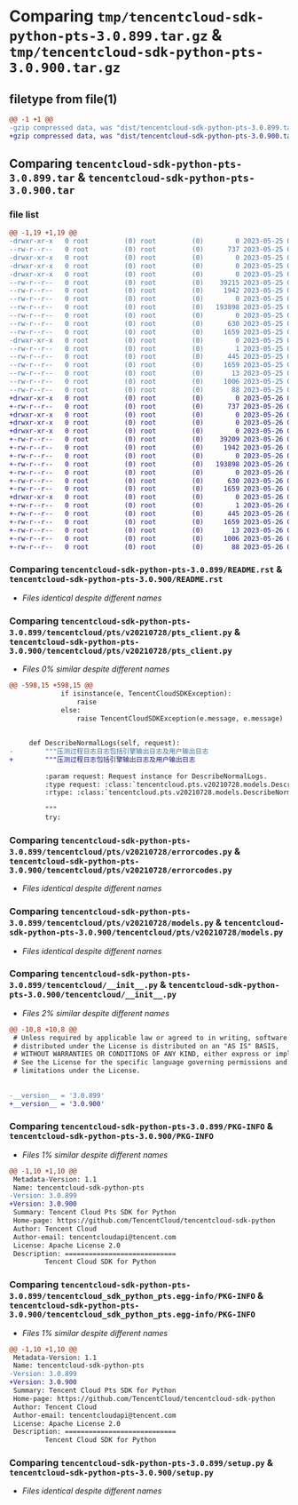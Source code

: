 # Comparing `tmp/tencentcloud-sdk-python-pts-3.0.899.tar.gz` & `tmp/tencentcloud-sdk-python-pts-3.0.900.tar.gz`

## filetype from file(1)

```diff
@@ -1 +1 @@
-gzip compressed data, was "dist/tencentcloud-sdk-python-pts-3.0.899.tar", last modified: Thu May 25 00:33:33 2023, max compression
+gzip compressed data, was "dist/tencentcloud-sdk-python-pts-3.0.900.tar", last modified: Fri May 26 02:25:02 2023, max compression
```

## Comparing `tencentcloud-sdk-python-pts-3.0.899.tar` & `tencentcloud-sdk-python-pts-3.0.900.tar`

### file list

```diff
@@ -1,19 +1,19 @@
-drwxr-xr-x   0 root         (0) root         (0)        0 2023-05-25 00:33:33.000000 tencentcloud-sdk-python-pts-3.0.899/
--rw-r--r--   0 root         (0) root         (0)      737 2023-05-25 00:33:33.000000 tencentcloud-sdk-python-pts-3.0.899/README.rst
-drwxr-xr-x   0 root         (0) root         (0)        0 2023-05-25 00:33:33.000000 tencentcloud-sdk-python-pts-3.0.899/tencentcloud/
-drwxr-xr-x   0 root         (0) root         (0)        0 2023-05-25 00:33:33.000000 tencentcloud-sdk-python-pts-3.0.899/tencentcloud/pts/
-drwxr-xr-x   0 root         (0) root         (0)        0 2023-05-25 00:33:33.000000 tencentcloud-sdk-python-pts-3.0.899/tencentcloud/pts/v20210728/
--rw-r--r--   0 root         (0) root         (0)    39215 2023-05-25 00:33:33.000000 tencentcloud-sdk-python-pts-3.0.899/tencentcloud/pts/v20210728/pts_client.py
--rw-r--r--   0 root         (0) root         (0)     1942 2023-05-25 00:33:33.000000 tencentcloud-sdk-python-pts-3.0.899/tencentcloud/pts/v20210728/errorcodes.py
--rw-r--r--   0 root         (0) root         (0)        0 2023-05-25 00:33:33.000000 tencentcloud-sdk-python-pts-3.0.899/tencentcloud/pts/v20210728/__init__.py
--rw-r--r--   0 root         (0) root         (0)   193898 2023-05-25 00:33:33.000000 tencentcloud-sdk-python-pts-3.0.899/tencentcloud/pts/v20210728/models.py
--rw-r--r--   0 root         (0) root         (0)        0 2023-05-25 00:33:33.000000 tencentcloud-sdk-python-pts-3.0.899/tencentcloud/pts/__init__.py
--rw-r--r--   0 root         (0) root         (0)      630 2023-05-25 00:33:33.000000 tencentcloud-sdk-python-pts-3.0.899/tencentcloud/__init__.py
--rw-r--r--   0 root         (0) root         (0)     1659 2023-05-25 00:33:33.000000 tencentcloud-sdk-python-pts-3.0.899/PKG-INFO
-drwxr-xr-x   0 root         (0) root         (0)        0 2023-05-25 00:33:33.000000 tencentcloud-sdk-python-pts-3.0.899/tencentcloud_sdk_python_pts.egg-info/
--rw-r--r--   0 root         (0) root         (0)        1 2023-05-25 00:33:33.000000 tencentcloud-sdk-python-pts-3.0.899/tencentcloud_sdk_python_pts.egg-info/dependency_links.txt
--rw-r--r--   0 root         (0) root         (0)      445 2023-05-25 00:33:33.000000 tencentcloud-sdk-python-pts-3.0.899/tencentcloud_sdk_python_pts.egg-info/SOURCES.txt
--rw-r--r--   0 root         (0) root         (0)     1659 2023-05-25 00:33:33.000000 tencentcloud-sdk-python-pts-3.0.899/tencentcloud_sdk_python_pts.egg-info/PKG-INFO
--rw-r--r--   0 root         (0) root         (0)       13 2023-05-25 00:33:33.000000 tencentcloud-sdk-python-pts-3.0.899/tencentcloud_sdk_python_pts.egg-info/top_level.txt
--rw-r--r--   0 root         (0) root         (0)     1006 2023-05-25 00:33:33.000000 tencentcloud-sdk-python-pts-3.0.899/setup.py
--rw-r--r--   0 root         (0) root         (0)       88 2023-05-25 00:33:33.000000 tencentcloud-sdk-python-pts-3.0.899/setup.cfg
+drwxr-xr-x   0 root         (0) root         (0)        0 2023-05-26 02:25:02.000000 tencentcloud-sdk-python-pts-3.0.900/
+-rw-r--r--   0 root         (0) root         (0)      737 2023-05-26 02:25:02.000000 tencentcloud-sdk-python-pts-3.0.900/README.rst
+drwxr-xr-x   0 root         (0) root         (0)        0 2023-05-26 02:25:02.000000 tencentcloud-sdk-python-pts-3.0.900/tencentcloud/
+drwxr-xr-x   0 root         (0) root         (0)        0 2023-05-26 02:25:02.000000 tencentcloud-sdk-python-pts-3.0.900/tencentcloud/pts/
+drwxr-xr-x   0 root         (0) root         (0)        0 2023-05-26 02:25:02.000000 tencentcloud-sdk-python-pts-3.0.900/tencentcloud/pts/v20210728/
+-rw-r--r--   0 root         (0) root         (0)    39209 2023-05-26 02:25:02.000000 tencentcloud-sdk-python-pts-3.0.900/tencentcloud/pts/v20210728/pts_client.py
+-rw-r--r--   0 root         (0) root         (0)     1942 2023-05-26 02:25:02.000000 tencentcloud-sdk-python-pts-3.0.900/tencentcloud/pts/v20210728/errorcodes.py
+-rw-r--r--   0 root         (0) root         (0)        0 2023-05-26 02:25:02.000000 tencentcloud-sdk-python-pts-3.0.900/tencentcloud/pts/v20210728/__init__.py
+-rw-r--r--   0 root         (0) root         (0)   193898 2023-05-26 02:25:02.000000 tencentcloud-sdk-python-pts-3.0.900/tencentcloud/pts/v20210728/models.py
+-rw-r--r--   0 root         (0) root         (0)        0 2023-05-26 02:25:02.000000 tencentcloud-sdk-python-pts-3.0.900/tencentcloud/pts/__init__.py
+-rw-r--r--   0 root         (0) root         (0)      630 2023-05-26 02:25:02.000000 tencentcloud-sdk-python-pts-3.0.900/tencentcloud/__init__.py
+-rw-r--r--   0 root         (0) root         (0)     1659 2023-05-26 02:25:02.000000 tencentcloud-sdk-python-pts-3.0.900/PKG-INFO
+drwxr-xr-x   0 root         (0) root         (0)        0 2023-05-26 02:25:02.000000 tencentcloud-sdk-python-pts-3.0.900/tencentcloud_sdk_python_pts.egg-info/
+-rw-r--r--   0 root         (0) root         (0)        1 2023-05-26 02:25:02.000000 tencentcloud-sdk-python-pts-3.0.900/tencentcloud_sdk_python_pts.egg-info/dependency_links.txt
+-rw-r--r--   0 root         (0) root         (0)      445 2023-05-26 02:25:02.000000 tencentcloud-sdk-python-pts-3.0.900/tencentcloud_sdk_python_pts.egg-info/SOURCES.txt
+-rw-r--r--   0 root         (0) root         (0)     1659 2023-05-26 02:25:02.000000 tencentcloud-sdk-python-pts-3.0.900/tencentcloud_sdk_python_pts.egg-info/PKG-INFO
+-rw-r--r--   0 root         (0) root         (0)       13 2023-05-26 02:25:02.000000 tencentcloud-sdk-python-pts-3.0.900/tencentcloud_sdk_python_pts.egg-info/top_level.txt
+-rw-r--r--   0 root         (0) root         (0)     1006 2023-05-26 02:25:02.000000 tencentcloud-sdk-python-pts-3.0.900/setup.py
+-rw-r--r--   0 root         (0) root         (0)       88 2023-05-26 02:25:02.000000 tencentcloud-sdk-python-pts-3.0.900/setup.cfg
```

### Comparing `tencentcloud-sdk-python-pts-3.0.899/README.rst` & `tencentcloud-sdk-python-pts-3.0.900/README.rst`

 * *Files identical despite different names*

### Comparing `tencentcloud-sdk-python-pts-3.0.899/tencentcloud/pts/v20210728/pts_client.py` & `tencentcloud-sdk-python-pts-3.0.900/tencentcloud/pts/v20210728/pts_client.py`

 * *Files 0% similar despite different names*

```diff
@@ -598,15 +598,15 @@
             if isinstance(e, TencentCloudSDKException):
                 raise
             else:
                 raise TencentCloudSDKException(e.message, e.message)
 
 
     def DescribeNormalLogs(self, request):
-        """压测过程日志日志包括引擎输出日志及用户输出日志
+        """压测过程日志包括引擎输出日志及用户输出日志
 
         :param request: Request instance for DescribeNormalLogs.
         :type request: :class:`tencentcloud.pts.v20210728.models.DescribeNormalLogsRequest`
         :rtype: :class:`tencentcloud.pts.v20210728.models.DescribeNormalLogsResponse`
 
         """
         try:
```

### Comparing `tencentcloud-sdk-python-pts-3.0.899/tencentcloud/pts/v20210728/errorcodes.py` & `tencentcloud-sdk-python-pts-3.0.900/tencentcloud/pts/v20210728/errorcodes.py`

 * *Files identical despite different names*

### Comparing `tencentcloud-sdk-python-pts-3.0.899/tencentcloud/pts/v20210728/models.py` & `tencentcloud-sdk-python-pts-3.0.900/tencentcloud/pts/v20210728/models.py`

 * *Files identical despite different names*

### Comparing `tencentcloud-sdk-python-pts-3.0.899/tencentcloud/__init__.py` & `tencentcloud-sdk-python-pts-3.0.900/tencentcloud/__init__.py`

 * *Files 2% similar despite different names*

```diff
@@ -10,8 +10,8 @@
 # Unless required by applicable law or agreed to in writing, software
 # distributed under the License is distributed on an "AS IS" BASIS,
 # WITHOUT WARRANTIES OR CONDITIONS OF ANY KIND, either express or implied.
 # See the License for the specific language governing permissions and
 # limitations under the License.
 
 
-__version__ = '3.0.899'
+__version__ = '3.0.900'
```

### Comparing `tencentcloud-sdk-python-pts-3.0.899/PKG-INFO` & `tencentcloud-sdk-python-pts-3.0.900/PKG-INFO`

 * *Files 1% similar despite different names*

```diff
@@ -1,10 +1,10 @@
 Metadata-Version: 1.1
 Name: tencentcloud-sdk-python-pts
-Version: 3.0.899
+Version: 3.0.900
 Summary: Tencent Cloud Pts SDK for Python
 Home-page: https://github.com/TencentCloud/tencentcloud-sdk-python
 Author: Tencent Cloud
 Author-email: tencentcloudapi@tencent.com
 License: Apache License 2.0
 Description: ============================
         Tencent Cloud SDK for Python
```

### Comparing `tencentcloud-sdk-python-pts-3.0.899/tencentcloud_sdk_python_pts.egg-info/PKG-INFO` & `tencentcloud-sdk-python-pts-3.0.900/tencentcloud_sdk_python_pts.egg-info/PKG-INFO`

 * *Files 1% similar despite different names*

```diff
@@ -1,10 +1,10 @@
 Metadata-Version: 1.1
 Name: tencentcloud-sdk-python-pts
-Version: 3.0.899
+Version: 3.0.900
 Summary: Tencent Cloud Pts SDK for Python
 Home-page: https://github.com/TencentCloud/tencentcloud-sdk-python
 Author: Tencent Cloud
 Author-email: tencentcloudapi@tencent.com
 License: Apache License 2.0
 Description: ============================
         Tencent Cloud SDK for Python
```

### Comparing `tencentcloud-sdk-python-pts-3.0.899/setup.py` & `tencentcloud-sdk-python-pts-3.0.900/setup.py`

 * *Files identical despite different names*

